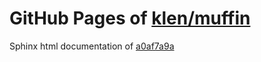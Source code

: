 GitHub Pages of [klen/muffin](https://github.com/klen/muffin.git)
===
Sphinx html documentation of [a0af7a9a](https://github.com/klen/muffin/tree/a0af7a9a6ef934b74a76a3721d3a2c966cd371f9)
